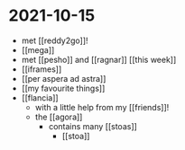 # 2021-10-15

- met [[reddy2go]]!
- [[mega]]
- met [[pesho]] and [[ragnar]] [[this week]]
- [[iframes]]
- [[per aspera ad astra]]
- [[my favourite things]]
- [[flancia]]
  - with a little help from my [[friends]]!
  - the [[agora]]
    - contains many [[stoas]]
      - [[stoa]]